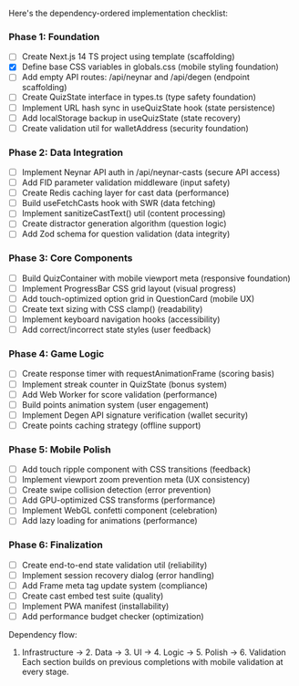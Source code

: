 Here's the dependency-ordered implementation checklist:

### Phase 1: Foundation
- [ ] Create Next.js 14 TS project using template (scaffolding)  
- [x] Define base CSS variables in globals.css (mobile styling foundation)  
- [ ] Add empty API routes: /api/neynar and /api/degen (endpoint scaffolding)  
- [ ] Create QuizState interface in types.ts (type safety foundation)  
- [ ] Implement URL hash sync in useQuizState hook (state persistence)  
- [ ] Add localStorage backup in useQuizState (state recovery)  
- [ ] Create validation util for walletAddress (security foundation)  

### Phase 2: Data Integration
- [ ] Implement Neynar API auth in /api/neynar-casts (secure API access)  
- [ ] Add FID parameter validation middleware (input safety)  
- [ ] Create Redis caching layer for cast data (performance)  
- [ ] Build useFetchCasts hook with SWR (data fetching)  
- [ ] Implement sanitizeCastText() util (content processing)  
- [ ] Create distractor generation algorithm (question logic)  
- [ ] Add Zod schema for question validation (data integrity)  

### Phase 3: Core Components
- [ ] Build QuizContainer with mobile viewport meta (responsive foundation)  
- [ ] Implement ProgressBar CSS grid layout (visual progress)  
- [ ] Add touch-optimized option grid in QuestionCard (mobile UX)  
- [ ] Create text sizing with CSS clamp() (readability)  
- [ ] Implement keyboard navigation hooks (accessibility)  
- [ ] Add correct/incorrect state styles (user feedback)  

### Phase 4: Game Logic
- [ ] Create response timer with requestAnimationFrame (scoring basis)  
- [ ] Implement streak counter in QuizState (bonus system)  
- [ ] Add Web Worker for score validation (performance)  
- [ ] Build points animation system (user engagement)  
- [ ] Implement Degen API signature verification (wallet security)  
- [ ] Create points caching strategy (offline support)  

### Phase 5: Mobile Polish
- [ ] Add touch ripple component with CSS transitions (feedback)  
- [ ] Implement viewport zoom prevention meta (UX consistency)  
- [ ] Create swipe collision detection (error prevention)  
- [ ] Add GPU-optimized CSS transforms (performance)  
- [ ] Implement WebGL confetti component (celebration)  
- [ ] Add lazy loading for animations (performance)  

### Phase 6: Finalization
- [ ] Create end-to-end state validation util (reliability)  
- [ ] Implement session recovery dialog (error handling)  
- [ ] Add Frame meta tag update system (compliance)  
- [ ] Create cast embed test suite (quality)  
- [ ] Implement PWA manifest (installability)  
- [ ] Add performance budget checker (optimization)  

Dependency flow:  
1. Infrastructure → 2. Data → 3. UI → 4. Logic → 5. Polish → 6. Validation  
Each section builds on previous completions with mobile validation at every stage.
